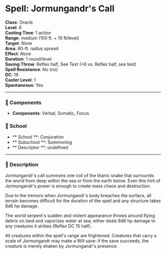 
# Spell: Jormungandr's Call
**Class**: Oracle  
**Level**: 6  
**Casting Time**: 1 action  
**Range**: medium (100 ft. + 10 ft/level)  
**Target**: _None_  
**Area**: 80-ft. radius spread  
**Effect**: _None_  
**Duration**: 1 round/level  
**Saving Throw**: Reflex half, See Text (+6 vs. Reflex half, see text)  
**Spell Resistance**: No (no)  
**DC**: 16  
**Caster Level**: 1  
**Spontaneous**: Yes

---

### 🔮 Components
- **Components**: Verbal, Somatic, Focus

### 🏫 School
- ** School **: Conjuration
- ** Subschool **: Summoning
- ** Descriptor **: undefined
---

### 📜 Description
Jormungandr's call summons one coil of the titanic snake that surrounds the world from deep within the sea or from the earth below. Even this hint of Jormungandr's power is enough to create mass chaos and destruction.

Due to the tremors when Jormungandr's body breaches the surface, all terrain becomes difficult for the duration of the spell and any structure takes 8d6 hp damage.

The world serpent's sudden and violent appearance throws around flying debris on land and vaporizes water at sea; either deals 8d6 hp damage to any creatures it strikes (Reflex DC 15 half).

All creatures within the spell's range are frightened. Creatures that carry a scale of Jormungandr may make a Will save: if the save succeeds, the creature is merely shaken by Jormungandr's presence.
